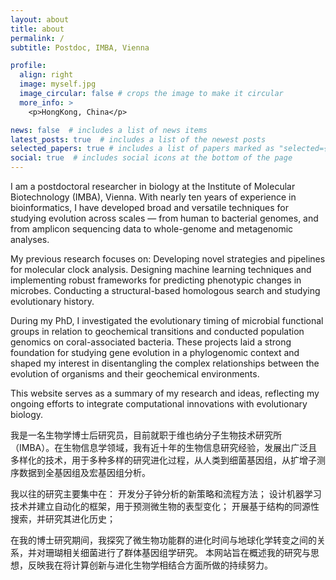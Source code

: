 ```yaml
---
layout: about
title: about
permalink: /
subtitle: Postdoc, IMBA, Vienna

profile:
  align: right
  image: myself.jpg
  image_circular: false # crops the image to make it circular
  more_info: >
    <p>HongKong, China</p>

news: false  # includes a list of news items
latest_posts: true  # includes a list of the newest posts
selected_papers: true # includes a list of papers marked as "selected={true}"
social: true  # includes social icons at the bottom of the page
---
```


I am a postdoctoral researcher in biology at the Institute of Molecular Biotechnology (IMBA), Vienna. With nearly ten years of experience in bioinformatics, I have developed broad and versatile techniques for studying evolution across scales — from human to bacterial genomes, and from amplicon sequencing data to whole-genome and metagenomic analyses.

My previous research focuses on:
Developing novel strategies and pipelines for molecular clock analysis.
Designing machine learning techniques and implementing robust frameworks for predicting phenotypic changes in microbes.
Conducting a structural-based homologous search and studying evolutionary history.

During my PhD, I investigated the evolutionary timing of microbial functional groups in relation to geochemical transitions and conducted population genomics on coral-associated bacteria. These projects laid a strong foundation for studying gene evolution in a phylogenomic context and shaped my interest in disentangling the complex relationships between the evolution of organisms and their geochemical environments.

This website serves as a summary of my research and ideas, reflecting my ongoing efforts to integrate computational innovations with evolutionary biology.


我是一名生物学博士后研究员，目前就职于维也纳分子生物技术研究所（IMBA）。在生物信息学领域，我有近十年的生物信息研究经验，发展出广泛且多样化的技术，用于多种多样的研究进化过程，从人类到细菌基因组，从扩增子测序数据到全基因组及宏基因组分析。

我以往的研究主要集中在：
开发分子钟分析的新策略和流程方法；
设计机器学习技术并建立自动化的框架，用于预测微生物的表型变化；
开展基于结构的同源性搜索，并研究其进化历史；

在我的博士研究期间，我探究了微生物功能群的进化时间与地球化学转变之间的关系，并对珊瑚相关细菌进行了群体基因组学研究。
本网站旨在概述我的研究与思想，反映我在将计算创新与进化生物学相结合方面所做的持续努力。

